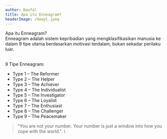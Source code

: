 ```yaml
---
author: Naufal
title: Apa itu Enneagram?
headerImage: /deepl.jpeg
---
```


Apa itu Enneagram?\
Enneagram adalah sistem kepribadian yang mengklasifikasikan manusia ke dalam 9 tipe utama berdasarkan motivasi terdalam, bukan sekadar perilaku luar.

\
9 Tipe Enneagram:

* Type 1 – The Reformer
* Type 2 – The Helper
* Type 3 – The Achiever
* Type 4 – The Individualist
* Type 5 – The Investigator
* Type 6 – The Loyalist
* Type 7 – The Enthusiast
* Type 8 – The Challenger
* Type 9 – The Peacemaker

> "You are not your number. Your number is just a window into how you cope with the world.". \\
